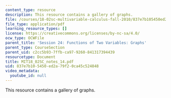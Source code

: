 ```yaml
---
content_type: resource
description: This resource contains a gallery of graphs.
file: /courses/18-02sc-multivariable-calculus-fall-2010/837e7b105450ed2a79f20ca45c524848_MIT18_02SC_notes_14.pdf
file_type: application/pdf
learning_resource_types: []
license: https://creativecommons.org/licenses/by-nc-sa/4.0/
ocw_type: OCWFile
parent_title: 'Session 24: Functions of Two Variables: Graphs'
parent_type: CourseSection
parent_uid: c2cc5b93-7ffb-ca97-9260-841317394439
resourcetype: Document
title: MIT18_02SC_notes_14.pdf
uid: 837e7b10-5450-ed2a-79f2-0ca45c524848
video_metadata:
  youtube_id: null
---
```

This resource contains a gallery of graphs.